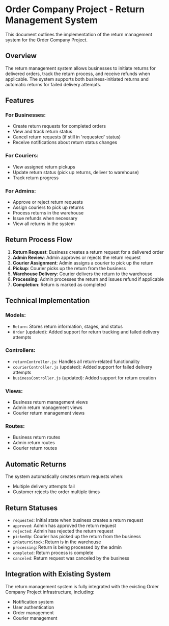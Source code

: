 # Order Company Project - Return Management System

This document outlines the implementation of the return management system for the Order Company Project.

## Overview

The return management system allows businesses to initiate returns for delivered orders, track the return process, and receive refunds when applicable. The system supports both business-initiated returns and automatic returns for failed delivery attempts.

## Features

### For Businesses:
- Create return requests for completed orders
- View and track return status
- Cancel return requests (if still in 'requested' status)
- Receive notifications about return status changes

### For Couriers:
- View assigned return pickups
- Update return status (pick up returns, deliver to warehouse)
- Track return progress

### For Admins:
- Approve or reject return requests
- Assign couriers to pick up returns
- Process returns in the warehouse
- Issue refunds when necessary
- View all returns in the system

## Return Process Flow

1. **Return Request**: Business creates a return request for a delivered order
2. **Admin Review**: Admin approves or rejects the return request
3. **Courier Assignment**: Admin assigns a courier to pick up the return
4. **Pickup**: Courier picks up the return from the business
5. **Warehouse Delivery**: Courier delivers the return to the warehouse
6. **Processing**: Admin processes the return and issues refund if applicable
7. **Completion**: Return is marked as completed

## Technical Implementation

### Models:
- `Return`: Stores return information, stages, and status
- `Order` (updated): Added support for return tracking and failed delivery attempts

### Controllers:
- `returnController.js`: Handles all return-related functionality
- `courierController.js` (updated): Added support for failed delivery attempts
- `businessController.js` (updated): Added support for return creation

### Views:
- Business return management views
- Admin return management views
- Courier return management views

### Routes:
- Business return routes
- Admin return routes
- Courier return routes

## Automatic Returns

The system automatically creates return requests when:
- Multiple delivery attempts fail
- Customer rejects the order multiple times

## Return Statuses

- `requested`: Initial state when business creates a return request
- `approved`: Admin has approved the return request
- `rejected`: Admin has rejected the return request
- `pickedUp`: Courier has picked up the return from the business
- `inReturnStock`: Return is in the warehouse
- `processing`: Return is being processed by the admin
- `completed`: Return process is complete
- `canceled`: Return request was canceled by the business

## Integration with Existing System

The return management system is fully integrated with the existing Order Company Project infrastructure, including:
- Notification system
- User authentication
- Order management
- Courier management
